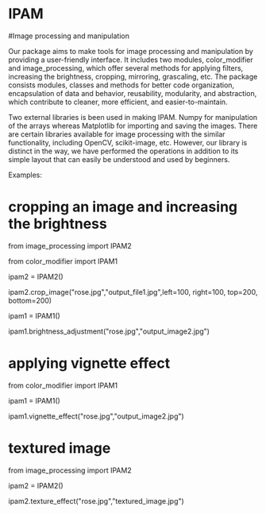 # IPAM
#Image processing and manipulation

Our package aims to make tools for image processing and manipulation by providing a user-friendly interface. It includes two modules, color_modifier and image_processing, which offer several methods for applying filters, increasing the brightness, cropping, mirroring, grascaling, etc.
The package consists modules, classes and methods for better code organization, encapsulation of data and behavior, reusability, modularity, and abstraction, which contribute to cleaner, more efficient, and easier-to-maintain. 

Two external libraries is been used in making IPAM. Numpy for manipulation of the arrays whereas Matplotlib for importing and saving the images.
There are certain libraries available for image processing with the similar functionality, including OpenCV, scikit-image, etc. However, our library is distinct in the way, we have performed the operations in addition to its simple layout that can easily be understood and used by beginners.

Examples:

# cropping an image and increasing the brightness
from image_processing import IPAM2

from color_modifier import IPAM1

ipam2 = IPAM2()

ipam2.crop_image("rose.jpg","output_file1.jpg",left=100, right=100, top=200, bottom=200)

ipam1 = IPAM1()

ipam1.brightness_adjustment("rose.jpg","output_image2.jpg")

# applying vignette effect
from color_modifier import IPAM1

ipam1 = IPAM1()

ipam1.vignette_effect("rose.jpg","output_image2.jpg")

# textured image
from image_processing import IPAM2

ipam2 = IPAM2()

ipam2.texture_effect("rose.jpg","textured_image.jpg")
